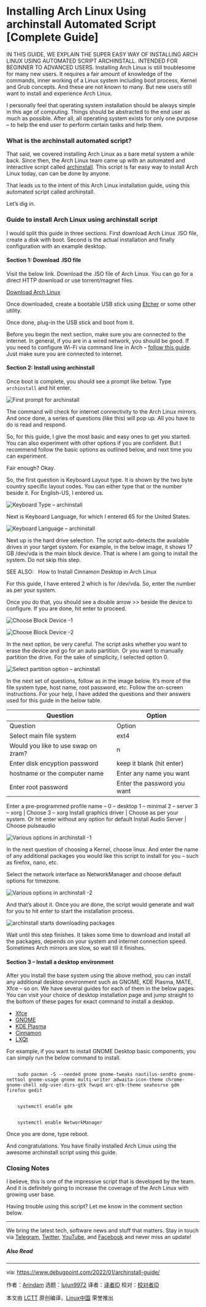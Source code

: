 [#]: subject: "Installing Arch Linux Using archinstall Automated Script [Complete Guide]"
[#]: via: "https://www.debugpoint.com/2022/01/archinstall-guide/"
[#]: author: "Arindam https://www.debugpoint.com/author/admin1/"
[#]: collector: "lujun9972"
[#]: translator: "hwlife"
[#]: reviewer: " "
[#]: publisher: " "
[#]: url: " "

Installing Arch Linux Using archinstall Automated Script [Complete Guide]
======
IN THIS GUIDE, WE EXPLAIN THE SUPER EASY WAY OF INSTALLING ARCH LINUX
USING AUTOMATED SCRIPT ARCHINSTALL. INTENDED FOR BEGINNER TO ADVANCED
USERS.
Installing Arch Linux is still troublesome for many new users. It requires a fair amount of knowledge of the commands, inner working of a Linux system including boot process, Kernel and Grub concepts. And these are not known to many. But new users still want to install and experience Arch Linux.

I personally feel that operating system installation should be always simple in this age of computing. Things should be abstracted to the end user as much as possible. After all, all operating system exists for only one purpose – to help the end user to perform certain tasks and help them.

### What is the archinstall automated script?

That said, we covered installing Arch Linux as a bare metal system a while back. Since then, the Arch Linux team came up with an automated and interactive script called [archinstall][1]. This script is far easy way to install Arch Linux today, can can be done by anyone.

That leads us to the intent of this Arch Linux installation guide, using this automated script called archinstall.

Let’s dig in.

### Guide to install Arch Linux using archinstall script

I would split this guide in three sections. First download Arch Linux .ISO file, create a disk with boot. Second is the actual installation and finally configuration with an example desktop.

#### Section 1: Download .ISO file

Visit the below link. Download the .ISO file of Arch Linux. You can go for a direct HTTP download or use torrent/magnet files.

[Download Arch Linux][2]

Once downloaded, create a bootable USB stick using [Etcher][3] or some other utility.

Once done, plug-in the USB stick and boot from it.

Before you begin the next section, make sure you are connected to the internet. In general, if you are in a wired network, you should be good. If you need to configure Wi-Fi via command line in Arch – [follow this guide][4]. Just make sure you are connected to internet.

#### Section 2: Install using archinstall

Once boot is complete, you should see a prompt like below. Type `archinstall` and hit enter.

![First prompt for archinstall][5]

The command will check for internet connectivity to the Arch Linux mirrors. And once done, a series of questions (like this) will pop up. All you have to do is read and respond.

So, for this guide, I give the most basic and easy ones to get you started. You can also experiment with other options if you are confident. But I recommend follow the basic options as outlined below, and next time you can experiment.

Fair enough? Okay.

So, the first question is Keyboard Layout type. It is shown by the two byte country specific layout codes. You can either type that or the number beside it. For English-US, I entered us.

![Keyboard Type – archinstall][6]

Next is Keyboard Language, for which I entered 65 for the United States.

![Keyboard Language – archinstall][7]

Next up is the hard drive selection. The script auto-detects the available drives in your target system. For example, in the below image, it shows 17 GB /dev/vda is the main block device. That is where I am going to install the system. Do not skip this step.

[][8]

SEE ALSO:   How to Install Cinnamon Desktop in Arch Linux

For this guide, I have entered 2 which is for /dev/vda. So, enter the number as per your system.

Once you do that, you should see a double arrow &gt;&gt; beside the device to configure. If you are done, hit enter to proceed.

![Choose Block Device -1][9]

![Choose Block Device -2][10]

In the next option, be very careful. The script asks whether you want to erase the device and go for an auto partition. Or you want to manually partition the drive. For the sake of simplicity, I selected option 0.

![Select partition option – archinstall][11]

In the next set of questions, follow as in the image below. It’s more of the file system type, host name, root password, etc. Follow the on-screen instructions. For your help, I have added the questions and their answers used for this guide in the below table.

Question | Option
---|---
Question | Option
Select main file system | ext4
Would you like to use swap on zram? | n
Enter disk encyption password | keep it blank (hit enter)
hostname or the computer name | Enter any name you want
Enter root password | Enter the password you want
Enter a pre-programmed profile name –
0 – desktop
1 – minimal
2 – server
3 – xorg | Choose 3 – xorg
Install graphics driver | Choose as per your system. Or hit enter without any option for default
Install Audio Server | Choose pulseaudio

![Various options in archinstall -1][12]

In the next question of choosing a Kernel, choose linux. And enter the name of any additional packages you would like this script to install for you – such as firefox, nano, etc.

Select the network interface as NetworkManager and choose default options for timezone.

![Various options in archinstall -2][13]

And that’s about it. Once you are done, the script would generate and wait for you to hit enter to start the installation process.

![archinstall starts downloading packages][14]

Wait until this step finishes. It takes some time to download and install all the packages, depends on your system and internet connection speed. Sometimes Arch mirrors are slow, so wait till it finishes.

#### Section 3 – Install a desktop environment

After you install the base system using the above method, you can install any additional desktop environment such as GNOME, KDE Plasma, MATE, Xfce – so on. We have several guides for each of them in the below pages. You can visit your choice of desktop installation page and jump straight to the bottom of these pages for exact command to install a desktop.

  * [Xfce][15]
  * [GNOME][16]
  * [KDE Plasma][17]
  * [Cinnamon][8]
  * [LXQt][18]



For example, if you want to install GNOME Desktop basic components, you can simply run the below command to install.

```

    sudo pacman -S --needed gnome gnome-tweaks nautilus-sendto gnome-nettool gnome-usage gnome multi-writer adwaita-icon-theme chrome-gnome-shell xdg-user-dirs-gtk fwupd arc-gtk-theme seahosrse gdm firefox gedit

```

```

    systemctl enable gdm

```

```

    systemctl enable NetworkManager

```

Once you are done, type reboot.

And congratulations. You have finally installed Arch Linux using the awesome archinstall script using this guide.

### Closing Notes

I believe, this is one of the impressive script that is developed by the team. And it is definitely going to increase the coverage of the Arch Linux with growing user base.

Having trouble using this script? Let me know in the comment section below.

* * *

We bring the latest tech, software news and stuff that matters. Stay in touch via [Telegram][19], [Twitter][20], [YouTube][21], and [Facebook][22] and never miss an update!

##### Also Read

--------------------------------------------------------------------------------

via: https://www.debugpoint.com/2022/01/archinstall-guide/

作者：[Arindam][a]
选题：[lujun9972][b]
译者：[译者ID](https://github.com/译者ID)
校对：[校对者ID](https://github.com/校对者ID)

本文由 [LCTT](https://github.com/LCTT/TranslateProject) 原创编译，[Linux中国](https://linux.cn/) 荣誉推出

[a]: https://www.debugpoint.com/author/admin1/
[b]: https://github.com/lujun9972
[1]: https://github.com/archlinux/archinstall
[2]: https://archlinux.org/download/
[3]: https://www.debugpoint.com/2021/01/etcher-bootable-usb-linux/
[4]: https://www.debugpoint.com/2020/11/connect-wifi-terminal-linux/
[5]: https://www.debugpoint.com/wp-content/uploads/2022/01/image.png
[6]: https://www.debugpoint.com/wp-content/uploads/2022/01/Keyboard-Type-archinstall.jpg
[7]: https://www.debugpoint.com/wp-content/uploads/2022/01/Keyboard-Language-archinstall.jpg
[8]: https://www.debugpoint.com/2021/02/cinnamon-arch-linux-install/
[9]: https://www.debugpoint.com/wp-content/uploads/2022/01/Choose-Block-Device-1.jpg
[10]: https://www.debugpoint.com/wp-content/uploads/2022/01/Choose-Block-Device-2.jpg
[11]: https://www.debugpoint.com/wp-content/uploads/2022/01/Select-partition-option-archinstall.jpg
[12]: https://www.debugpoint.com/wp-content/uploads/2022/01/Various-options-in-archinstall-1.jpg
[13]: https://www.debugpoint.com/wp-content/uploads/2022/01/Various-options-in-archinstall-2.jpg
[14]: https://www.debugpoint.com/wp-content/uploads/2022/01/archinstall-starts-downloading-packages.jpg
[15]: https://www.debugpoint.com/2020/12/xfce-arch-linux-install-4-16/
[16]: https://www.debugpoint.com/2020/12/gnome-arch-linux-install/
[17]: https://www.debugpoint.com/2021/01/kde-plasma-arch-linux-install/
[18]: https://www.debugpoint.com/2020/12/lxqt-arch-linux-install/
[19]: https://t.me/debugpoint
[20]: https://twitter.com/DebugPoint
[21]: https://www.youtube.com/c/debugpoint?sub_confirmation=1
[22]: https://facebook.com/DebugPoint
